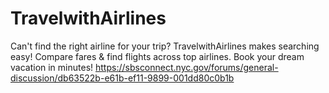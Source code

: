 # TravelwithAirlines
Can't find the right airline for your trip? TravelwithAirlines makes searching easy! Compare fares &amp; find flights across top airlines. Book your dream vacation in minutes! 
https://sbsconnect.nyc.gov/forums/general-discussion/db63522b-e61b-ef11-9899-001dd80c0b1b
